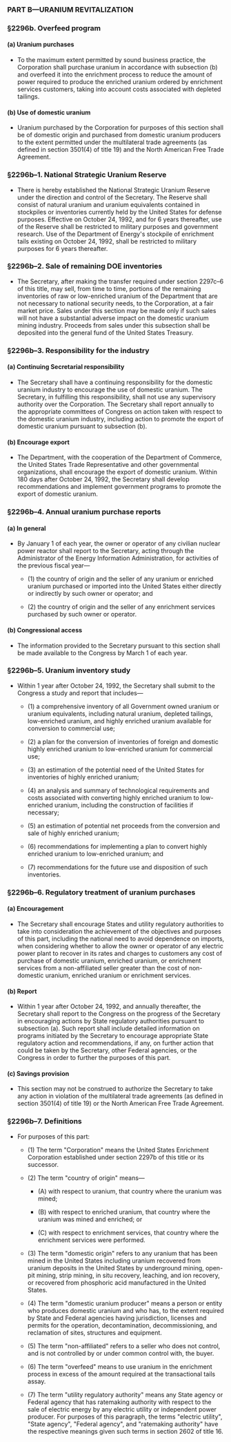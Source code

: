 ### PART B—URANIUM REVITALIZATION

### §2296b. Overfeed program
#### (a) Uranium purchases
* To the maximum extent permitted by sound business practice, the Corporation shall purchase uranium in accordance with subsection (b) and overfeed it into the enrichment process to reduce the amount of power required to produce the enriched uranium ordered by enrichment services customers, taking into account costs associated with depleted tailings.

#### (b) Use of domestic uranium
* Uranium purchased by the Corporation for purposes of this section shall be of domestic origin and purchased from domestic uranium producers to the extent permitted under the multilateral trade agreements (as defined in section 3501(4) of title 19) and the North American Free Trade Agreement.

### §2296b–1. National Strategic Uranium Reserve
* There is hereby established the National Strategic Uranium Reserve under the direction and control of the Secretary. The Reserve shall consist of natural uranium and uranium equivalents contained in stockpiles or inventories currently held by the United States for defense purposes. Effective on October 24, 1992, and for 6 years thereafter, use of the Reserve shall be restricted to military purposes and government research. Use of the Department of Energy's stockpile of enrichment tails existing on October 24, 1992, shall be restricted to military purposes for 6 years thereafter.

### §2296b–2. Sale of remaining DOE inventories
* The Secretary, after making the transfer required under section 2297c–6 of this title, may sell, from time to time, portions of the remaining inventories of raw or low-enriched uranium of the Department that are not necessary to national security needs, to the Corporation, at a fair market price. Sales under this section may be made only if such sales will not have a substantial adverse impact on the domestic uranium mining industry. Proceeds from sales under this subsection shall be deposited into the general fund of the United States Treasury.

### §2296b–3. Responsibility for the industry
#### (a) Continuing Secretarial responsibility
* The Secretary shall have a continuing responsibility for the domestic uranium industry to encourage the use of domestic uranium. The Secretary, in fulfilling this responsibility, shall not use any supervisory authority over the Corporation. The Secretary shall report annually to the appropriate committees of Congress on action taken with respect to the domestic uranium industry, including action to promote the export of domestic uranium pursuant to subsection (b).

#### (b) Encourage export
* The Department, with the cooperation of the Department of Commerce, the United States Trade Representative and other governmental organizations, shall encourage the export of domestic uranium. Within 180 days after October 24, 1992, the Secretary shall develop recommendations and implement government programs to promote the export of domestic uranium.

### §2296b–4. Annual uranium purchase reports
#### (a) In general
* By January 1 of each year, the owner or operator of any civilian nuclear power reactor shall report to the Secretary, acting through the Administrator of the Energy Information Administration, for activities of the previous fiscal year—

  * (1) the country of origin and the seller of any uranium or enriched uranium purchased or imported into the United States either directly or indirectly by such owner or operator; and

  * (2) the country of origin and the seller of any enrichment services purchased by such owner or operator.

#### (b) Congressional access
* The information provided to the Secretary pursuant to this section shall be made available to the Congress by March 1 of each year.

### §2296b–5. Uranium inventory study
* Within 1 year after October 24, 1992, the Secretary shall submit to the Congress a study and report that includes—

  * (1) a comprehensive inventory of all Government owned uranium or uranium equivalents, including natural uranium, depleted tailings, low-enriched uranium, and highly enriched uranium available for conversion to commercial use;

  * (2) a plan for the conversion of inventories of foreign and domestic highly enriched uranium to low-enriched uranium for commercial use;

  * (3) an estimation of the potential need of the United States for inventories of highly enriched uranium;

  * (4) an analysis and summary of technological requirements and costs associated with converting highly enriched uranium to low-enriched uranium, including the construction of facilities if necessary;

  * (5) an estimation of potential net proceeds from the conversion and sale of highly enriched uranium;

  * (6) recommendations for implementing a plan to convert highly enriched uranium to low-enriched uranium; and

  * (7) recommendations for the future use and disposition of such inventories.

### §2296b–6. Regulatory treatment of uranium purchases
#### (a) Encouragement
* The Secretary shall encourage States and utility regulatory authorities to take into consideration the achievement of the objectives and purposes of this part, including the national need to avoid dependence on imports, when considering whether to allow the owner or operator of any electric power plant to recover in its rates and charges to customers any cost of purchase of domestic uranium, enriched uranium, or enrichment services from a non-affiliated seller greater than the cost of non-domestic uranium, enriched uranium or enrichment services.

#### (b) Report
* Within 1 year after October 24, 1992, and annually thereafter, the Secretary shall report to the Congress on the progress of the Secretary in encouraging actions by State regulatory authorities pursuant to subsection (a). Such report shall include detailed information on programs initiated by the Secretary to encourage appropriate State regulatory action and recommendations, if any, on further action that could be taken by the Secretary, other Federal agencies, or the Congress in order to further the purposes of this part.

#### (c) Savings provision
* This section may not be construed to authorize the Secretary to take any action in violation of the multilateral trade agreements (as defined in section 3501(4) of title 19) or the North American Free Trade Agreement.

### §2296b–7. Definitions
* For purposes of this part:

  * (1) The term "Corporation" means the United States Enrichment Corporation established under section 2297b of this title or its successor.

  * (2) The term "country of origin" means—

    * (A) with respect to uranium, that country where the uranium was mined;

    * (B) with respect to enriched uranium, that country where the uranium was mined and enriched; or

    * (C) with respect to enrichment services, that country where the enrichment services were performed.


  * (3) The term "domestic origin" refers to any uranium that has been mined in the United States including uranium recovered from uranium deposits in the United States by underground mining, open-pit mining, strip mining, in situ recovery, leaching, and ion recovery, or recovered from phosphoric acid manufactured in the United States.

  * (4) The term "domestic uranium producer" means a person or entity who produces domestic uranium and who has, to the extent required by State and Federal agencies having jurisdiction, licenses and permits for the operation, decontamination, decommissioning, and reclamation of sites, structures and equipment.

  * (5) The term "non-affiliated" refers to a seller who does not control, and is not controlled by or under common control with, the buyer.

  * (6) The term "overfeed" means to use uranium in the enrichment process in excess of the amount required at the transactional tails assay.

  * (7) The term "utility regulatory authority" means any State agency or Federal agency that has ratemaking authority with respect to the sale of electric energy by any electric utility or independent power producer. For purposes of this paragraph, the terms "electric utility", "State agency", "Federal agency", and "ratemaking authority" have the respective meanings given such terms in section 2602 of title 16.